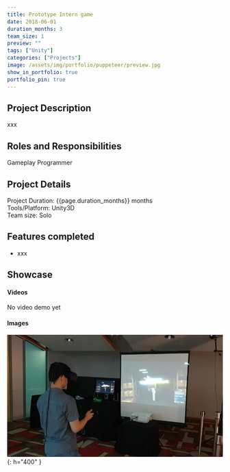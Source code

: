 ```yaml
---
title: Prototype Intern game 
date: 2018-06-01
duration_months: 3
team_size: 1
preview: ""
tags: ["Unity"]
categories: ["Projects"]
image: /assets/img/portfolio/puppeteer/preview.jpg
show_in_portfolio: true
portfolio_pin: true
---
```


## **Project Description**
xxx

## **Roles and Responsibilities**
Gameplay Programmer  

## **Project Details**
Project Duration: {{page.duration_months}} months  
Tools/Platform: Unity3D  
Team size: Solo  

## Features completed  
- xxx

## **Showcase**
#### Videos  
No video demo yet

#### Images  
![](/assets/img/portfolio/puppeteer/1696666444632.jpg){: h="400" }  
